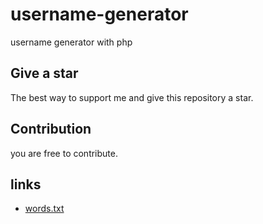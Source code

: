 # username-generator
username generator with php

## Give a star
The best way to support me and give this repository a star.

## Contribution
you are free to contribute.

## links
- [words.txt](https://github.com/dwyl/english-words)